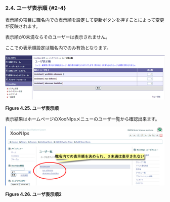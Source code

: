### 2.4. ユーザ表示順 {#2-4}

表示順の項目に職名内での表示順を設定して更新ボタンを押すことによって変更が反映されます。

表示順が0未満ならそのユーザーは表示されません。

ここでの表示順設定は職名内でのみ有効となります。

![ユーザ表示順](../../assets/xoonips-mente10.png)

**Figure 4.25. ユーザ表示順**

表示結果はホームページのXooNIpsメニューのユーザ一覧から確認出来ます。

![ユーザ表示順2](../../assets/xoonips-mente11.png)

**Figure 4.26. ユーザ表示順2**